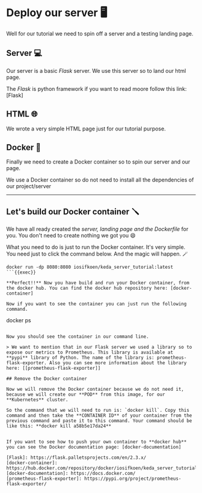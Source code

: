 # Deploy our server 🖥️

Well for our tutorial we need to spin off a server and a testing landing page.

## Server 💻

Our server is a basic _Flask_ server. We use this server so to land our html page.

The _Flask_ is python framework if you want to read moore follow this link: [Flask]

## HTML 🌐

We wrote a very simple HTML page just for our tutorial purpose.

## Docker 🐳

Finally we need to create a Docker container so to spin our server and our page.

We use a Docker container so do not need to install all the dependencies of our project/server

---

## Let's build our Docker container 🪛

We have all ready created the _server, landing page and the Dockerfile_ for you. You don't need to create nothing we got you 😄

What you need to do is just to run the Docker container. It's very simple. You need just to click the command below. And the magic will happen. 🪄

```
docker run -dp 8080:8080 iosifkoen/keda_server_tutorial:latest
```{{exec}}

**Perfect!!** Now you have build and run your Docker container, from the docker hub. You can find the docker hub repository here: [docker-container]

Now if you want to see the container you can just run the following command.

```
docker ps
```{{exec}}

Now you should see the container in our command line.

> We want to mention that in our Flask server we used a library so to expose our metrics to Prometheus. This library is available at **pypi** library of Python. The name of the library is: prometheus-flask-exporter. Also you can see more information about the library here: [[prometheus-flask-exporter]]

## Remove the Docker container

Now we will remove the Docker container because we do not need it, because we will create our **POD** from this image, for our **Kubernetes** cluster.

So the command that we will need to run is: `docker kill`. Copy this command and then take the **CONTAINER ID** of your container from the previous command and paste it to this command. Your command should be like this: **docker kill a58b5e17da24**


If you want to see how to push your own container to **docker hub** you can see the Docker documentation page: [docker-documentation]

[Flask]: https://flask.palletsprojects.com/en/2.3.x/
[docker-container]: https://hub.docker.com/repository/docker/iosifkoen/keda_server_tutorial/general
[docker-documentation]: https://docs.docker.com/
[prometheus-flask-exporter]: https://pypi.org/project/prometheus-flask-exporter/
